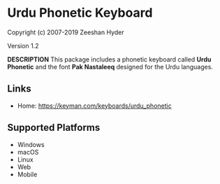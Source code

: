 Urdu Phonetic Keyboard
===========================

Copyright (c) 2007-2019 Zeeshan Hyder

Version 1.2

__DESCRIPTION__
This package includes a phonetic keyboard called <b>Urdu Phonetic</b> and the font <b>Pak Nastaleeq</b> designed for the Urdu languages.

Links
-----

 * Home: https://keyman.com/keyboards/urdu_phonetic

Supported Platforms
-------------------
 * Windows
 * macOS
 * Linux
 * Web
 * Mobile

